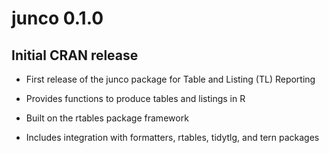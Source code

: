 # junco 0.1.0

## Initial CRAN release

* First release of the junco package for Table and Listing (TL) Reporting
* Provides functions to produce tables and listings in R
* Built on the rtables package framework

* Includes integration with formatters, rtables, tidytlg, and tern packages
